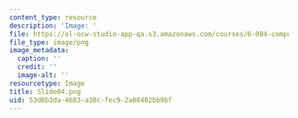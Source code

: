 ```yaml
---
content_type: resource
description: 'Image: '
file: https://ol-ocw-studio-app-qa.s3.amazonaws.com/courses/6-004-computation-structures-spring-2017/53d6b3da4683a38cfec92a08402bb9bf_Slide04.png
file_type: image/png
image_metadata:
  caption: ''
  credit: ''
  image-alt: ''
resourcetype: Image
title: Slide04.png
uid: 53d6b3da-4683-a38c-fec9-2a08402bb9bf
---
```

